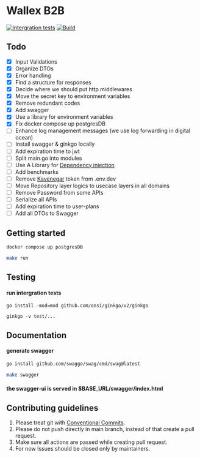 # Wallex B2B

[![Intergration tests](https://github.com/farhang/b2b-backend/actions/workflows/intergration-test.yml/badge.svg)](https://github.com/farhang/b2b-backend/actions/workflows/intergration-test.yml)
[![Build](https://github.com/farhang/b2b-backend/actions/workflows/build.yml/badge.svg)](https://github.com/farhang/b2b-backend/actions/workflows/build.yml)
## Todo 

- [x] Input Validations 
- [x] Organize DTOs 
- [x] Error handling 
- [x] Find a structure for responses 
- [x] Decide where we should put http middlewares 
- [x] Move the secret key to environment variables
- [x] Remove redundant codes
- [x] Add swagger 
- [x] Use a library for environment variables
- [x] Fix docker compose up postgresDB
- [ ] Enhance log management messages (we use log forwarding in digital ocean)
- [ ] Install swagger & ginkgo locally 
- [ ] Add expiration time to jwt
- [ ] Split main.go into modules
- [ ] Use A Library for [Dependency injection](https://github.com/avelino/awesome-go#dependency-injection)
- [ ] Add benchmarks 
- [ ] Remove [Kavenegar](https://kavenegar.com/) token from .env.dev
- [ ] Move Repository layer logics to usecase layers in all domains 
- [ ] Remove Password from some APIs 
- [ ] Serialize all APIs 
- [ ] Add expiration time to user-plans 
- [ ] Add all DTOs to Swagger

## Getting started
```bash
docker compose up postgresDB 
```
```bash
make run
```
## Testing
#### run intergration tests
```
go install -mod=mod github.com/onsi/ginkgo/v2/ginkgo
```
```
ginkgo -v test/...
```
## Documentation
#### generate swagger
```bash
go install github.com/swaggo/swag/cmd/swag@latest
```
```bash
make swagger
```
#### the swagger-ui is served in $BASE_URL/swagger/index.html
## Contributing guidelines 
1. Please treat git with  [Conventional Commits](https://www.conventionalcommits.org/).
2. Please do not push directly in main branch, instead of that create a pull request.
3. Make sure all actions are passed while creating pull request.
4. For now Issues should be closed only by maintainers.


